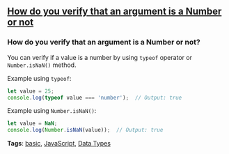 ## [How do you verify that an argument is a Number or not](#how-do-you-verify-that-an-argument-is-a-number-or-not)

### How do you verify that an argument is a Number or not?

You can verify if a value is a number by using `typeof` operator or `Number.isNaN()` method.

Example using `typeof`:

```javascript
let value = 25;
console.log(typeof value === 'number');  // Output: true
```
Example using `Number.isNaN()`:

```javascript
let value = NaN;
console.log(Number.isNaN(value));  // Output: true
```

**Tags**: [basic](./level/basic), [JavaScript](./theme/javascript), [Data Types](./theme/data_types)


